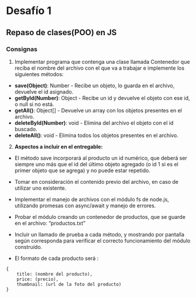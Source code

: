 # Desafío 1
## Repaso de clases(POO) en JS

### Consignas

1)  Implementar programa que contenga una clase llamada Contenedor que reciba el nombre del archivo con el que va a trabajar e implemente los siguientes métodos:
   
- **save(Object)**: Number - Recibe un objeto, lo guarda en el archivo, devuelve el id asignado.
- **getById(Number)**: Object - Recibe un id y devuelve el objeto con ese id, o null si no está.
- **getAll()**: Object[] - Devuelve un array con los objetos presentes en el archivo.
- **deleteById(Number)**: void - Elimina del archivo el objeto con el id buscado.
- **deleteAll()**: void - Elimina todos los objetos presentes en el archivo.

2) **Aspectos a incluir en el entregable:** 
   
- El método save incorporará al producto un id numérico, que deberá ser siempre uno más que el id del último objeto agregado (o id 1 si es el primer objeto que se agrega) y no puede estar repetido.

- Tomar en consideración el contenido previo del archivo, en caso de utilizar uno existente.

- Implementar el manejo de archivos con el módulo fs de node.js, utilizando promesas con async/await y manejo de errores.

- Probar el módulo creando un contenedor de productos, que se guarde en el archivo: “productos.txt”

- Incluir un llamado de prueba a cada método, y mostrando por pantalla según corresponda para verificar el correcto funcionamiento del módulo construído. 

- El formato de cada producto será :

```
{
    title: (nombre del producto),
    price: (precio),
    thumbnail: (url de la foto del producto)
}
```
